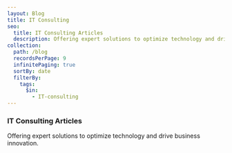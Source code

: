 ```yaml
---
layout: Blog
title: IT Consulting
seo:
  title: IT Consulting Articles
  description: Offering expert solutions to optimize technology and drive business innovation.
collection:
  path: /blog
  recordsPerPage: 9
  infinitePaging: true
  sortBy: date
  filterBy:
    tags:
      $in:
        - IT-consulting
---
```


### IT Consulting Articles

Offering expert solutions to optimize technology and drive business innovation.
